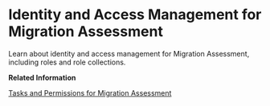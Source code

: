 <!-- loioa2ee575c71c64b9c9a369353a39637fe -->

# Identity and Access Management for Migration Assessment

Learn about identity and access management for Migration Assessment, including roles and role collections.

**Related Information**  


[Tasks and Permissions for Migration Assessment](tasks-and-permissions-for-migration-assessment-2714db1.md "Learn about security-related topics like users and authorizations.")

